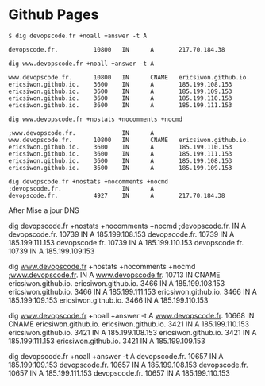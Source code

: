 # Github Pages

```console
$ dig devopscode.fr +noall +answer -t A

devopscode.fr.          10800   IN      A       217.70.184.38
```

```console
dig www.devopscode.fr +noall +answer -t A

www.devopscode.fr.      10800   IN      CNAME   ericsiwon.github.io.
ericsiwon.github.io.    3600    IN      A       185.199.108.153
ericsiwon.github.io.    3600    IN      A       185.199.109.153
ericsiwon.github.io.    3600    IN      A       185.199.110.153
ericsiwon.github.io.    3600    IN      A       185.199.111.153
```


```console
dig www.devopscode.fr +nostats +nocomments +nocmd

;www.devopscode.fr.             IN      A
www.devopscode.fr.      10800   IN      CNAME   ericsiwon.github.io.
ericsiwon.github.io.    3600    IN      A       185.199.110.153
ericsiwon.github.io.    3600    IN      A       185.199.111.153
ericsiwon.github.io.    3600    IN      A       185.199.108.153
ericsiwon.github.io.    3600    IN      A       185.199.109.153
```

```console
dig devopscode.fr +nostats +nocomments +nocmd
;devopscode.fr.                 IN      A
devopscode.fr.          4927    IN      A       217.70.184.38
```

After Mise a jour DNS

dig devopscode.fr +nostats +nocomments +nocmd
;devopscode.fr.                 IN      A
devopscode.fr.          10739   IN      A       185.199.108.153
devopscode.fr.          10739   IN      A       185.199.111.153
devopscode.fr.          10739   IN      A       185.199.110.153
devopscode.fr.          10739   IN      A       185.199.109.153

dig www.devopscode.fr +nostats +nocomments +nocmd
;www.devopscode.fr.             IN      A
www.devopscode.fr.      10713   IN      CNAME   ericsiwon.github.io.
ericsiwon.github.io.    3466    IN      A       185.199.108.153
ericsiwon.github.io.    3466    IN      A       185.199.111.153
ericsiwon.github.io.    3466    IN      A       185.199.109.153
ericsiwon.github.io.    3466    IN      A       185.199.110.153

dig www.devopscode.fr +noall +answer -t A
www.devopscode.fr.      10668   IN      CNAME   ericsiwon.github.io.
ericsiwon.github.io.    3421    IN      A       185.199.110.153
ericsiwon.github.io.    3421    IN      A       185.199.108.153
ericsiwon.github.io.    3421    IN      A       185.199.111.153
ericsiwon.github.io.    3421    IN      A       185.199.109.153

dig devopscode.fr +noall +answer -t A
devopscode.fr.          10657   IN      A       185.199.109.153
devopscode.fr.          10657   IN      A       185.199.108.153
devopscode.fr.          10657   IN      A       185.199.111.153
devopscode.fr.          10657   IN      A       185.199.110.153